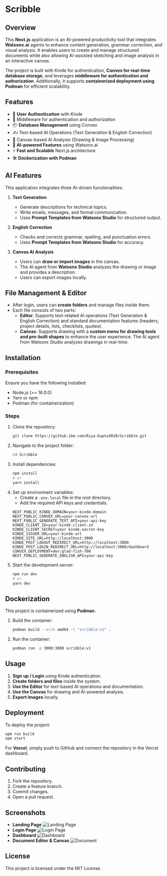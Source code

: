 # Scribble

## Overview

This **Next.js** application is an AI-powered productivity tool that integrates **Watsonx.ai** agents to enhance content generation, grammar correction, and visual analysis. It enables users to create and manage structured documents while also allowing AI-assisted sketching and image analysis in an interactive canvas.

The project is built with Kinde for authentication, **Convex for real-time database storage**, and leverages **middleware for authentication and authorization**. Additionally, it supports **containerized deployment using Podman** for efficient scalability.

## Features

- 🔐 **User Authentication** with Kinde
- 🔄 Middleware for authentication and authorization
- 📦 **Database Management** using Convex
- ✍️ Text-based AI Operations (Text Generation & English Correction)
- 🎨 Canvas-based AI Analysis (Drawing & Image Processing)
- 🧠 **AI-powered Features** using Watsonx.ai
- ⚡ **Fast and Scalable** Next.js architecture
- 🛠️ **Dockerization with Podman**

## AI Features

This application integrates three AI-driven functionalities:

1. **Text Generation**

   - Generate descriptions for technical topics.
   - Write emails, messages, and formal communication.
   - Uses **Prompt Templates from Watsonx Studio** for structured output.

2. **English Correction**

   - Checks and corrects grammar, spelling, and punctuation errors.
   - Uses **Prompt Templates from Watsonx Studio** for accuracy.

3. **Canvas AI Analysis**

   - Users can **draw or import images** in the canvas.
   - The AI agent from **Watsonx Studio** analyzes the drawing or image and provides a description.
   - Users can export images locally.

## File Management & Editor

- After login, users can **create folders** and manage files inside them.
- Each file consists of two parts:
  - **Editor**: Supports text-related AI operations (Text Generation & English Correction) and standard documentation features (headers, project details, lists, checklists, quotes).
  - **Canvas**: Supports drawing with a **custom menu for drawing tools and pre-built shapes** to enhance the user experience. The AI agent from Watsonx Studio analyzes drawings in real-time.

## Installation

### Prerequisites

Ensure you have the following installed:

- Node.js (>= 16.0.0)
- Yarn or npm
- Podman (for containerization)

### Steps

1. Clone the repository:
   ```bash
   git clone https://github.ibm.com/Riya-Gupta3010/Scribble.git
   ```
2. Navigate to the project folder:
   ```bash
   cd Scribble
   ```
3. Install dependencies:
   ```bash
   npm install
   # or
   yarn install
   ```
4. Set up environment variables:
   - Create a `.env.local` file in the root directory.
   - Add the required API keys and credentials.
   ```env
   NEXT_PUBLIC_KINDE_DOMAIN=your-kinde-domain
   NEXT_PUBLIC_CONVEX_URL=your-convex-url
   NEXT_PUBLIC_GENERATE_TEXT_API=your-api-key
   KINDE_CLIENT_ID=your-kinde-client-id
   KINDE_CLIENT_SECRET=your kinde-secret-key
   KINDE_ISSUER_URL=your-kinde-url
   KINDE_SITE_URL=http://localhost:3000
   KINDE_POST_LOGOUT_REDIRECT_URL=http://localhost:3000
   KINDE_POST_LOGIN_REDIRECT_URL=http://localhost:3000/dashboard
   CONVEX_DEPLOYMENT=dev:glad-fish-700 
   NEXT_PUBLIC_GENERATE_ENGLISH_API=your-api-key
   ```
5. Start the development server:
   ```bash
   npm run dev
   # or
   yarn dev
   ```

## Dockerization

This project is containerized using **Podman**.

1. Build the container:
   ```bash
   podman build --arch amd64 -t "scribble:v1" .
   ```
2. Run the container:
   ```bash
   podman run -p 3000:3000 scribble:v1
   ```

## Usage

1. **Sign up / Login** using Kinde authentication.
2. **Create folders and files** inside the system.
3. **Use the Editor** for text-based AI operations and documentation.
4. **Use the Canvas** for drawing and AI-powered analysis.
5. **Export images** locally.

## Deployment

To deploy the project:

```bash
npm run build
npm start
```

For **Vercel**, simply push to GitHub and connect the repository in the Vercel dashboard.

## Contributing

1. Fork the repository.
2. Create a feature branch.
3. Commit changes.
4. Open a pull request.

## Screenshots



- **Landing Page**
![Landing Page](public/landing.jpeg)
- **Login Page**
![Login Page](public/login.jpeg)
- **Dashboard**
![Dashboard](public/dashboard.jpeg)
- **Document Editor & Canvas**
![Document](public/document.jpeg)
## License

This project is licensed under the MIT License.

